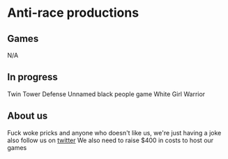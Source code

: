 # Anti-race productions

## Games

N/A

## In progress

Twin Tower Defense
Unnamed black people game
White Girl Warrior

## About us

Fuck woke pricks and anyone who doesn't like us, we're just having a joke also follow us on [twitter](https://twitter.com/antiraceinc)
We also need to raise $400 in costs to host our games
